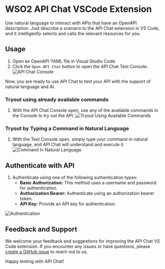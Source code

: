 # WSO2 API Chat VSCode Extension

Use natural language to interact with APIs that have an OpenAPI description. Just describe a scenario to the API Chat extension in VS Code, and it intelligently selects and calls the relevant resources for you.

## Usage

1. Open an OpenAPI YAML file in Visual Studio Code.
2. Click the `Open API Chat` button to open the API Chat Test Console.
![API Chat Console](docs/api-chat-extension/images/open-test-console.png)

Now, you are ready to use API Chat to test your API with the support of natural language and AI.

### Tryout using already available commands

1. With the API Chat Console open, use any of the available commands in the Console to try out the API.
![Tryout Using Available Commands](docs/api-chat-extension/images/test-using-available-commands.gif)

### Tryout by Typing a Command in Natural Language

1. With the Test Console open, simply type your command in natural language, and API Chat will understand and execute it.
![Command In Natural Language](docs/api-chat-extension/images/command-with-natural-lang.gif)

## Authenticate with API

1. Authenticate using one of the following authentication types:
   - **Basic Authorization:** This method uses a username and password for authentication.
   - **Authorization Bearer:** Authenticate using an authorization bearer token.
   - **API Key:** Provide an API key for authentication.
   
![Authentication](docs/api-chat-extension/images/authentication.gif)

## Feedback and Support

We welcome your feedback and suggestions for improving the API Chat VS Code extension. If you encounter any issues or have questions, please [create a GitHub issue](https://github.com/wso2/choreo-vscode/issues) to reach out to us.

Happy testing with API Chat!
